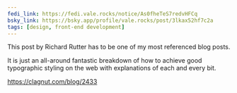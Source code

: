 ```yaml
---
fedi_link: https://fedi.vale.rocks/notice/As0fheTeS7redvHFCq
bsky_link: https://bsky.app/profile/vale.rocks/post/3lkax52hf7c2a
tags: [design, front-end development]
---
```


This post by Richard Rutter has to be one of my most referenced blog posts.

It is just an all-around fantastic breakdown of how to achieve good typographic styling on the web with explanations of each and every bit.

<https://clagnut.com/blog/2433>
